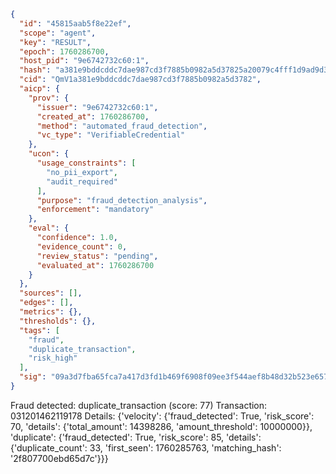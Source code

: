 ```json
{
  "id": "45815aab5f8e22ef",
  "scope": "agent",
  "key": "RESULT",
  "epoch": 1760286700,
  "host_pid": "9e6742732c60:1",
  "hash": "a381e9bddcddc7dae987cd3f7885b0982a5d37825a20079c4fff1d9ad9d38833",
  "cid": "QmV1a381e9bddcddc7dae987cd3f7885b0982a5d3782",
  "aicp": {
    "prov": {
      "issuer": "9e6742732c60:1",
      "created_at": 1760286700,
      "method": "automated_fraud_detection",
      "vc_type": "VerifiableCredential"
    },
    "ucon": {
      "usage_constraints": [
        "no_pii_export",
        "audit_required"
      ],
      "purpose": "fraud_detection_analysis",
      "enforcement": "mandatory"
    },
    "eval": {
      "confidence": 1.0,
      "evidence_count": 0,
      "review_status": "pending",
      "evaluated_at": 1760286700
    }
  },
  "sources": [],
  "edges": [],
  "metrics": {},
  "thresholds": {},
  "tags": [
    "fraud",
    "duplicate_transaction",
    "risk_high"
  ],
  "sig": "09a3d7fba65fca7a417d3fd1b469f6908f09ee3f544aef8b48d32b523e65788d"
}
```

Fraud detected: duplicate_transaction (score: 77)
Transaction: 031201462119178
Details: {'velocity': {'fraud_detected': True, 'risk_score': 70, 'details': {'total_amount': 14398286, 'amount_threshold': 10000000}}, 'duplicate': {'fraud_detected': True, 'risk_score': 85, 'details': {'duplicate_count': 33, 'first_seen': 1760285763, 'matching_hash': '2f807700ebd65d7c'}}}